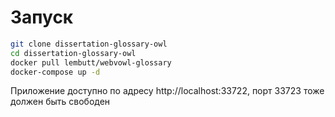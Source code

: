 # Запуск
```bash
git clone dissertation-glossary-owl
cd dissertation-glossary-owl
docker pull lembutt/webvowl-glossary
docker-compose up -d
```

Приложение доступно по адресу http://localhost:33722, порт 33723 тоже должен быть свободен